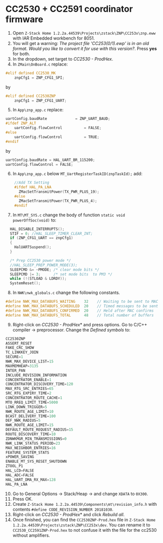 # CC2530 + CC2591 coordinator firmware
1. Open `Z-Stack Home 1.2.2a.44539\Projects\zstack\ZNP\CC253x\znp.eww` with IAR Embedded workbench for 8051.
2. You will get a warning: *The project file 'CC253(0/1).ewp' is in an old format. Would you like to convert it for use with this version?*. Press **yes** for both.
3. In the dropdown, set target to *CC2530 - ProdHex*. 
4. In `ZMain\OnBoard.c` replace:
```c
#elif defined CC2530_MK
    znpCfg1 = ZNP_CFG1_SPI;
```

by 

```c
#elif defined CC2530ZNP
    znpCfg1 = ZNP_CFG1_UART;
```

5. In `App\znp_app.c` replace:

```c
uartConfig.baudRate             = ZNP_UART_BAUD;
#ifdef ZNP_ALT
    uartConfig.flowControl          = FALSE;
#else
    uartConfig.flowControl          = TRUE;
#endif
```

by

```c
uartConfig.baudRate = HAL_UART_BR_115200;
uartConfig.flowControl = FALSE;
```

6. In `App\znp_app.c` below `MT_UartRegisterTaskID(znpTaskId);` add:

```c
    //Add TX Setting
    #ifdef HAL_PA_LNA
      ZMacSetTransmitPower(TX_PWR_PLUS_19);
    #else
      ZMacSetTransmitPower(TX_PWR_PLUS_4);
    #endif
```

7.  In `MT\MT_SYS.c` change the body of function `static void powerOffSoc(void)` to:

```c
  HAL_DISABLE_INTERRUPTS();
  STIF = 0; //HAL_SLEEP_TIMER_CLEAR_INT;
  if (ZNP_CFG1_UART == znpCfg1)
  {
    HalUARTSuspend();
  }

  /* Prep CC2530 power mode */
  //HAL_SLEEP_PREP_POWER_MODE(3);
  SLEEPCMD &= ~PMODE; /* clear mode bits */
  SLEEPCMD |= 3;      /* set mode bits  to PM3 */
  while (!(STLOAD & LDRDY));
  SystemReset();
```

8. In `NWK\nwk_globals.c` change the following constants.
```c
#define NWK_MAX_DATABUFS_WAITING    32    // Waiting to be sent to MAC
#define NWK_MAX_DATABUFS_SCHEDULED  20    // Timed messages to be sent
#define NWK_MAX_DATABUFS_CONFIRMED  20    // Held after MAC confirms
#define NWK_MAX_DATABUFS_TOTAL      48    // Total number of buffers
```

9. Right-click on *CC2530 - ProdHex** and press options. Go to C/C++ compiler -> preprocessor. Change the *Defined symbols* to:
```c
CC2530ZNP
ASSERT_RESET
FAKE_CRC_SHDW
TC_LINKKEY_JOIN
SECURE=1
NWK_MAX_DEVICE_LIST=15
MAXMEMHEAP=3135
INTER_PAN
INCLUDE_REVISION_INFORMATION
CONCENTRATOR_ENABLE=1
CONCENTRATOR_DISCOVERY_TIME=120
MAX_RTG_SRC_ENTRIES=65
SRC_RTG_EXPIRY_TIME=2
CONCENTRATOR_ROUTE_CACHE=1
MTO_RREQ_LIMIT_TIME=5000
LINK_DOWN_TRIGGER=5
NWK_ROUTE_AGE_LIMIT=10
BCAST_DELIVERY_TIME=100
DEF_NWK_RADIUS=5
NWK_ROUTE_AGE_LIMIT=15
DEFAULT_ROUTE_REQUEST_RADIUS=15
ROUTE_DISCOVERY_TIME=10
ZDNWKMGR_MIN_TRANSMISSIONS=0
NWK_LINK_STATUS_PERIOD=23
MAX_NEIGHBOR_ENTRIES=16
FEATURE_SYSTEM_STATS
xPOWER_SAVING
ENABLE_MT_SYS_RESET_SHUTDOWN
ZTOOL_P1
HAL_LCD=FALSE
HAL_ADC=FALSE
HAL_UART_DMA_RX_MAX=128
HAL_PA_LNA
```

10. Go to General Options -> Stack/Heap -> and change `XDATA` to `0X300`.
11. Press OK.
12. Create `Z-Stack Home 1.2.2a.44539\Components\mt\revision_info.h` with contents `#define CODE_REVISION_NUMBER 20181030`.
13. Right-click on *CC2530 - ProdHex** and click *Rebuild all*.
14. Once finished, you can find the `CC2530ZNP-Prod.hex` file in `Z-Stack Home 1.2.2a.44539\Projects\zstack\ZNP\CC253x\dev`.
You can rename it to `CC2530_CC2591ZNP-Prod.hex` to not confuse it with the file for the cc2530 without amplifiers.
